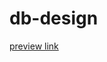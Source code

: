 # db-design

[preview link](https://htmlpreview.github.io/?https://github.com/sai5171/db-design/blob/master/lib/index.html)
